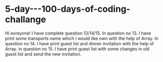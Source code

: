 # 5-day---100-days-of-coding-challange
Hi evreyone! 
I have complete question 13/14/15. 
In question no 13. I have print some transports name which i would like own with the help of Array.
In question no 14. I have print guest list and dinner invitation with the help of Array.
in question no 15. I have print guest list with some changes in old guest list and send the new invitation. 
